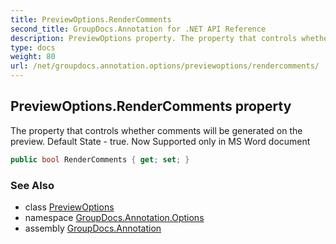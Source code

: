 ```yaml
---
title: PreviewOptions.RenderComments
second_title: GroupDocs.Annotation for .NET API Reference
description: PreviewOptions property. The property that controls whether comments will be generated on the preview. Default State  true. Now Supported only in MS Word document
type: docs
weight: 80
url: /net/groupdocs.annotation.options/previewoptions/rendercomments/
---
```

## PreviewOptions.RenderComments property

The property that controls whether comments will be generated on the preview. Default State - true. Now Supported only in MS Word document

```csharp
public bool RenderComments { get; set; }
```

### See Also

* class [PreviewOptions](../)
* namespace [GroupDocs.Annotation.Options](../../previewoptions/)
* assembly [GroupDocs.Annotation](../../../)


